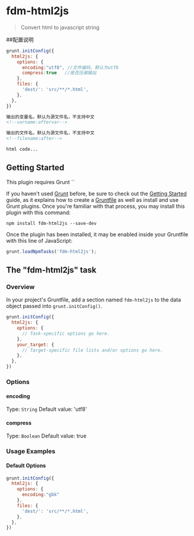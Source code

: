 # fdm-html2js

> Convert html to javascript string

##配置说明

```js
grunt.initConfig({
  html2js: {
    options: {
      encoding:"utf8", //文件编码，默认为utf8
      compress:true   //是否压缩输出
    },
    files: {
      'dest/': 'src/**/*.html',
    },
  },
})
```

```html
输出的变量名，默认为源文件名，不支持中文
<!--varname:aftervar-->

输出的文件名，默认为源文件名，不支持中文
<!--filename:after-->

html code...
```


## Getting Started
This plugin requires Grunt ``

If you haven't used [Grunt](http://gruntjs.com/) before, be sure to check out the [Getting Started](http://gruntjs.com/getting-started) guide, as it explains how to create a [Gruntfile](http://gruntjs.com/sample-gruntfile) as well as install and use Grunt plugins. Once you're familiar with that process, you may install this plugin with this command:

```shell
npm install fdm-html2js --save-dev
```

Once the plugin has been installed, it may be enabled inside your Gruntfile with this line of JavaScript:

```js
grunt.loadNpmTasks('fdm-html2js');
```

## The "fdm-html2js" task

### Overview
In your project's Gruntfile, add a section named `fdm-html2js` to the data object passed into `grunt.initConfig()`.

```js
grunt.initConfig({
  html2js: {
    options: {
      // Task-specific options go here.
    },
    your_target: {
      // Target-specific file lists and/or options go here.
    },
  },
})
```

### Options

#### encoding
Type: `String`
Default value: 'utf8'

#### compress
Type: `Boolean`
Default value: true


### Usage Examples

#### Default Options


```js
grunt.initConfig({
  html2js: {
    options: {
      encoding:"gbk"
    },
    files: {
      'dest/': 'src/**/*.html',
    },
  },
})
```
